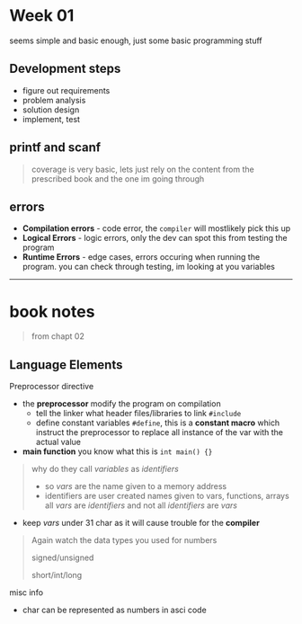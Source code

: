 # Week 01

seems simple and basic enough, just some basic programming stuff

## Development steps

- figure out requirements
- problem analysis
- solution design
- implement, test

## printf and scanf

> coverage is very basic, lets just rely on the content from the prescribed book and the one im going through

## errors

- **Compilation errors** - code error, the `compiler` will mostlikely pick this up
- **Logical Errors** - logic errors, only the dev can spot this from testing the program
- **Runtime Errors** - edge cases, errors occuring when running the program. you can check through testing, im looking at you variables


---

# book notes

> from chapt 02

## Language Elements 

Preprocessor directive

- the **preprocessor** modify the program on compilation
  - tell the linker what header files/libraries to link `#include`
  - define constant variables `#define`, this is a **constant macro** which instruct the preprocessor to replace all instance of the var with the actual value
- **main function** you know what this is `int main() {}`

> why do they call *variables* as *identifiers*
> - so *vars* are the name given to a memory address
> - identifiers are user created names given to vars, functions, arrays
> all *vars* are *identifiers* and not all *identifiers* are *vars*

- keep *vars* under 31 char as it will cause trouble for the **compiler**

> Again watch the data types you used for numbers
>
> signed/unsigned 
>
> short/int/long

misc info

- char can be represented as numbers in asci code







